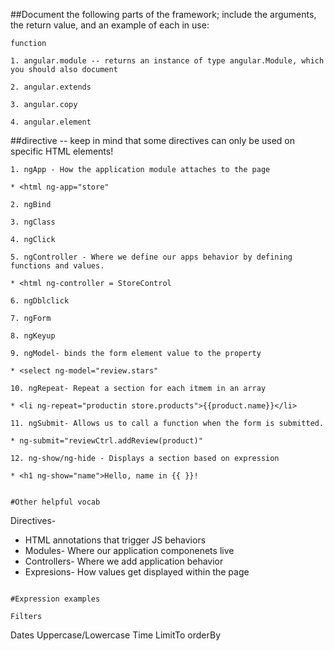 ##Document the following parts of the framework; include the arguments, the return value, and an example of each in use:

```
function

1. angular.module -- returns an instance of type angular.Module, which you should also document

2. angular.extends

3. angular.copy

4. angular.element

```


##directive -- keep in mind that some directives can only be used on specific HTML elements!

```
1. ngApp - How the application module attaches to the page

* <html ng-app="store"

2. ngBind

3. ngClass

4. ngClick

5. ngController - Where we define our apps behavior by defining functions and values.

* <html ng-controller = StoreControl

6. ngDblclick

7. ngForm

8. ngKeyup

9. ngModel- binds the form element value to the property

* <select ng-model="review.stars"

10. ngRepeat- Repeat a section for each itmem in an array

* <li ng-repeat="productin store.products">{{product.name}}</li>

11. ngSubmit- Allows us to call a function when the form is submitted.

* ng-submit="reviewCtrl.addReview(product)"

12. ng-show/ng-hide - Displays a section based on expression

* <h1 ng-show="name">Hello, name in {{ }}!


#Other helpful vocab

```
Directives- 
* HTML annotations that trigger JS behaviors
* Modules- Where our application componenets live
* Controllers- Where we add application behavior
* Expresions- How values get displayed within the page
```

#Expression examples

```
	Filters

Dates
Uppercase/Lowercase
Time
LimitTo
orderBy
```


